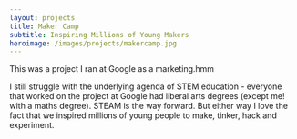 ```yaml
---
layout: projects
title: Maker Camp
subtitle: Inspiring Millions of Young Makers
heroimage: /images/projects/makercamp.jpg
---
```


This was a project I ran at Google as a marketing.hmm

I still struggle with the underlying agenda of STEM education - everyone that worked on the project at Google had liberal arts degrees (except me! with a maths degree). STEAM is the way forward. But either way I love the fact that we inspired millions of young people to make, tinker, hack and experiment.
